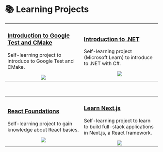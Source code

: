 # 📚 Learning Projects

<table>
<tr>
<td width="50%">
<div align="left">
  <div style="display: inline-block; vertical-align: middle;">
    <h3>
      <a href="https://github.com/oscardelgado02/Introduction-to-Google-Test-and-CMake" target="_blank">
        Introduction to Google Test and CMake
      </a>
    </h3>
    <p>Self-learning project to introduce to Google Test and CMake.</p>
  </div>
  <div align="center">
    <a href="https://skillicons.dev">
      <img src="https://skillicons.dev/icons?i=cmake,cpp,vscode"/>
    </a>
  </div>
</div>
                                                                                      
</td>

<td width="50%">
<div align="left">
  <div style="display: inline-block; vertical-align: middle;">
    <h3>
      <a href="https://github.com/oscardelgado02/Introduction-to-dotnet" target="_blank">
        Introduction to .NET
      </a>
    </h3>
    <p>Self-learning project (Microsoft Learn) to introduce to .NET with C#.</p>
  </div>
  <div align="center">
    <a href="https://skillicons.dev">
      <img src="https://skillicons.dev/icons?i=dotnet,cs,vscode"/>
    </a>
  </div>
</div>
</td>
</table>                                                                                 

<br>

<table>
<tr>
<td width="50%">
<div align="left">
  <div style="display: inline-block; vertical-align: middle;">
    <h3>
      <a href="https://github.com/oscardelgado02/React-Foundations" target="_blank">
        React Foundations
      </a>
    </h3>
    <p>Self-learning project to gain knowledge about React basics.</p>
  </div>
  <div align="center">
    <a href="https://skillicons.dev">
      <img src="https://skillicons.dev/icons?i=react,js,html"/>
    </a>
  </div>
</div>
                                                                                      
</td>

<td width="50%">
<div align="left">
  <div style="display: inline-block; vertical-align: middle;">
    <h3>
      <a href="https://github.com/oscardelgado02/Learn-Next.js" target="_blank">
        Learn Next.js
      </a>
    </h3>
    <p>Self-learning project to learn to build full-stack applications in Next.js, a React framework.</p>
  </div>
  <div align="center">
    <a href="https://skillicons.dev">
      <img src="https://skillicons.dev/icons?i=nextjs,react,js"/>
    </a>
  </div>
</div>
</td>
</table>
